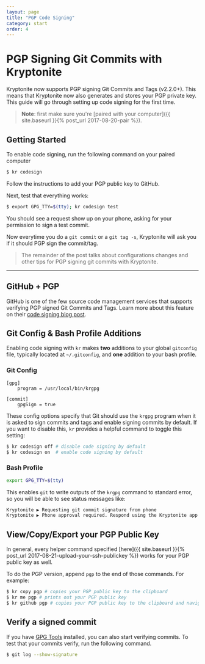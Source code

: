 ```yaml
---
layout: page
title: "PGP Code Signing"
category: start
order: 4
---
```


# PGP Signing Git Commits with Kryptonite
Kryptonite now supports PGP signing Git Commits and Tags (v2.2.0+). This means that Kryptonite now also generates and stores your PGP private key. This guide will go through setting up code signing for the first time.

> **Note**: first make sure you're [paired with your computer]({{ site.baseurl }}{% post_url 2017-08-20-pair %}).

## Getting Started
To enable code signing, run the following command on your paired computer

```bash
$ kr codesign
```

Follow the instructions to add your PGP public key to GitHub.

Next, test that everything works: 
```bash
$ export GPG_TTY=$(tty); kr codesign test
```

You should see a request show up on your phone, asking for your permission to sign a test commit.

Now everytime you do a `git commit` or a `git tag -s`, Kryptonite will ask you if it should PGP sign the commit/tag.

> The remainder of the post talks about configurations changes and other tips for PGP signing git commits with Kryptonite.

<hr>

## GitHub + PGP
GitHub is one of the few source code management services that supports verifying PGP signed Git Commits and Tags. Learn more about this feature on their [code signing blog post](https://github.com/blog/2144-gpg-signature-verification).

## Git Config & Bash Profile Additions
Enabling code signing with `kr` makes **two** additions to your global `gitconfig` file, typically located at `~/.gitconfig`, and **one** addition to your bash profile.

### Git Config
```
[gpg]
    program = /usr/local/bin/krgpg

[commit]
    gpgSign = true
```

These config options specify that Git should use the `krgpg` program when it is asked to sign commits and tags and enable signing commits by default. If you want to disable this, `kr` provides a helpful command to toggle this setting:

```bash
$ kr codesign off # disable code signing by default
$ kr codesign on  # enable code signing by default
```

### Bash Profile
```bash
export GPG_TTY=$(tty)
```

This enables `git` to write outputs of the `krgpg` command to standard error, so you will be able to see status messages like:

```bash
Kryptonite ▶ Requesting git commit signature from phone
Kryptonite ▶ Phone approval required. Respond using the Kryptonite app
```

## View/Copy/Export your PGP Public Key
In general, every helper command specified [here]({{ site.baseurl }}{% post_url 2017-08-21-upload-your-ssh-publickey %}) works for your PGP public key as well. 

To do the PGP version, append `pgp` to the end of those commands. For example: 

```bash
$ kr copy pgp # copies your PGP public key to the clipboard
$ kr me pgp # prints out your PGP public key
$ kr github pgp # copies your PGP public key to the clipboard and navigates you to add it to your GitHub account
```

## Verify a signed commit
If you have [GPG Tools](https://gpgtools.org) installed, you can also start verifying commits. To test that your commits verify, run the following command.

```bash
$ git log --show-signature
```
